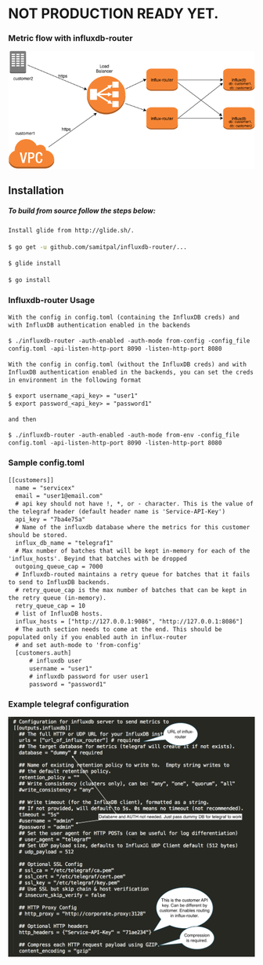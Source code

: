 # NOT PRODUCTION READY YET.
### Metric flow with influxdb-router
![alt text](images/influx-router.png "Metric flow with influx-router")

Installation
-------------------
##### To build from source follow the steps below: 

```sh
Install glide from http://glide.sh/.

$ go get -u github.com/samitpal/influxdb-router/...

$ glide install

$ go install
```

### Influxdb-router Usage
```
With the config in config.toml (containing the InfluxDB creds) and with InfluxDB authentication enabled in the backends

$ ./influxdb-router -auth-enabled -auth-mode from-config -config_file config.toml -api-listen-http-port 8090 -listen-http-port 8080

With the config in config.toml (without the InfluxDB creds) and with InfluxDB authentication enabled in the backends, you can set the creds in environment in the following format

$ export username_<api_key> = "user1"
$ export password_<api_key> = "password1"

and then

$ ./influxdb-router -auth-enabled -auth-mode from-env -config_file config.toml -api-listen-http-port 8090 -listen-http-port 8080
```
### Sample config.toml
```
[[customers]]
  name = "servicex"
  email = "user1@email.com"
  # api key should not have !, *, or - character. This is the value of the telegraf header (default header name is 'Service-API-Key')
  api_key = "7ba4e75a"
  # Name of the influxdb database where the metrics for this customer should be stored.
  influx_db_name = "telegraf1"
  # Max number of batches that will be kept in-memory for each of the 'influx_hosts'. Beyind that batches with be dropped
  outgoing_queue_cap = 7000
  # Influxdb-routed maintains a retry queue for batches that it fails to send to InfluxDB backends.
  # retry_queue_cap is the max number of batches that can be kept in the retry queue (in-memory).
  retry_queue_cap = 10
  # list of InfluxDB hosts.
  influx_hosts = ["http://127.0.0.1:9086", "http://127.0.0.1:8086"]
  # The auth section needs to come at the end. This should be populated only if you enabled auth in influx-router
  # and set auth-mode to 'from-config'
  [customers.auth]
      # influxdb user
      username = "user1"
      # influxdb password for user user1
      password = "password1"
```

### Example telegraf configuration
![alt text](images/telegraf.png "Telegraf configuration")

